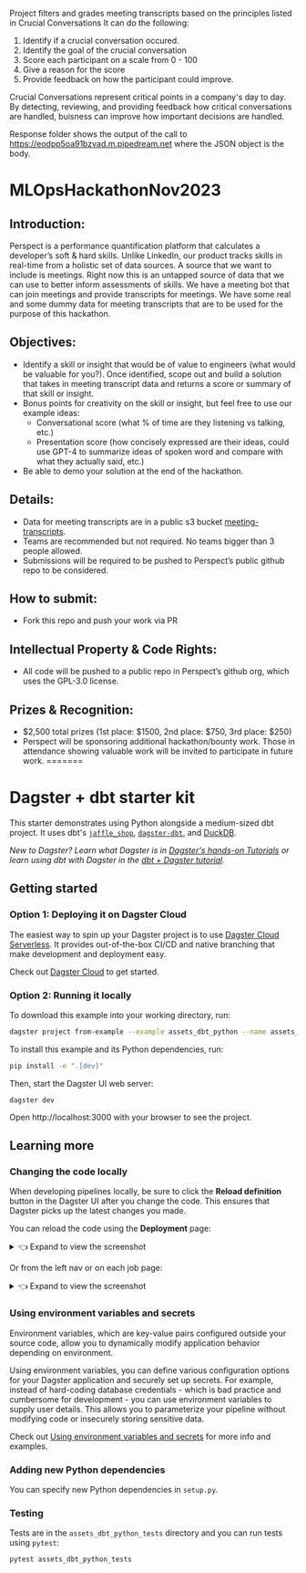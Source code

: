 Project filters and grades meeting transcripts based on the principles listed in Crucial Conversations
It can do the following: 
1. Identify if a crucial conversation occured.
2. Identify the goal of the crucial conversation
3. Score each participant on a scale from 0 - 100
4. Give a reason for the score
5. Provide feedback on how the participant could improve.

Crucial Conversations represent critical points in a company's day to day. By detecting, reviewing, and providing feedback how critical conversations are handled, buisness can 
improve how important decisions are handled.

Response folder shows the output of the call to https://eodpp5oa91bzvad.m.pipedream.net where the JSON object is the body.

# MLOpsHackathonNov2023
## Introduction:
Perspect is a performance quantification platform that calculates a developer’s soft & hard skills. Unlike LinkedIn, our product tracks skills in real-time from a holistic set of data sources.
A source that we want to include is meetings. Right now this is an untapped source of data that we can use to better inform assessments of skills. We have a meeting bot that can join meetings and provide transcripts for meetings.
We have some real and some dummy data for meeting transcripts that are to be used for the purpose of this hackathon.

## Objectives:
* Identify a skill or insight that would be of value to engineers (what would be valuable for you?). Once identified, scope out and build a solution that takes in meeting transcript data and returns a score or summary of that skill or insight.
* Bonus points for creativity on the skill or insight, but feel free to use our example ideas:
  * Conversational score (what % of time are they listening vs talking, etc.)
  * Presentation score (how concisely expressed are their ideas, could use GPT-4 to summarize ideas of spoken word and compare with what they actually said, etc.)
* Be able to demo your solution at the end of the hackathon.

## Details:
* Data for meeting transcripts are in a public s3 bucket [meeting-transcripts](https://ml-hackathon-2023.s3.us-west-2.amazonaws.com/data/meeting-transcripts.zip).
* Teams are recommended but not required. No teams bigger than 3 people allowed.
* Submissions will be required to be pushed to Perspect’s public github repo to be considered.

## How to submit:
* Fork this repo and push your work via PR

## Intellectual Property & Code Rights:
* All code will be pushed to a public repo in Perspect’s github org, which uses the GPL-3.0 license.

## Prizes & Recognition:
* $2,500 total prizes (1st place: $1500, 2nd place: $750, 3rd place: $250)
* Perspect will be sponsoring additional hackathon/bounty work. Those in attendance showing valuable work will be invited to participate in future work.
=======
# Dagster + dbt starter kit

This starter demonstrates using Python alongside a medium-sized dbt project. It uses dbt's [`jaffle_shop`](https://github.com/dbt-labs/jaffle_shop), [`dagster-dbt`](https://docs.dagster.io/_apidocs/libraries/dagster-dbt), and [DuckDB](https://duckdb.org/).

*New to Dagster? Learn what Dagster is in [Dagster's hands-on Tutorials](https://docs.dagster.io/tutorial) or learn using dbt with Dagster in the [dbt + Dagster tutorial](https://docs.dagster.io/integrations/dbt/using-dbt-with-dagster).*

## Getting started

### Option 1: Deploying it on Dagster Cloud

The easiest way to spin up your Dagster project is to use [Dagster Cloud Serverless](https://docs.dagster.io/dagster-cloud/deployment/serverless). It provides out-of-the-box CI/CD and native branching that make development and deployment easy.

Check out [Dagster Cloud](https://dagster.io/cloud) to get started.

### Option 2: Running it locally

To download this example into your working directory, run:

```bash
dagster project from-example --example assets_dbt_python --name assets_dbt_python
```

To install this example and its Python dependencies, run:

```bash
pip install -e ".[dev]"
```

Then, start the Dagster UI web server:

```
dagster dev
```

Open http://localhost:3000 with your browser to see the project.


## Learning more

### Changing the code locally

When developing pipelines locally, be sure to click the **Reload definition** button in the Dagster UI after you change the code. This ensures that Dagster picks up the latest changes you made.

You can reload the code using the **Deployment** page:
<details><summary>👈 Expand to view the screenshot</summary>

<p align="center">
    <img height="500" src="https://raw.githubusercontent.com/dagster-io/dagster/master/docs/next/public/images/quickstarts/basic/more-reload-code.png" />
</p>

</details>

Or from the left nav or on each job page:
<details><summary>👈 Expand to view the screenshot</summary>

<p align="center">
    <img height="500" src="https://raw.githubusercontent.com/dagster-io/dagster/master/docs/next/public/images/quickstarts/basic/more-reload-left-nav.png" />
</p>

</details>

### Using environment variables and secrets

Environment variables, which are key-value pairs configured outside your source code, allow you to dynamically modify application behavior depending on environment.

Using environment variables, you can define various configuration options for your Dagster application and securely set up secrets. For example, instead of hard-coding database credentials - which is bad practice and cumbersome for development - you can use environment variables to supply user details. This allows you to parameterize your pipeline without modifying code or insecurely storing sensitive data.

Check out [Using environment variables and secrets](https://docs.dagster.io/guides/dagster/using-environment-variables-and-secrets) for more info and examples.

### Adding new Python dependencies

You can specify new Python dependencies in `setup.py`.

### Testing

Tests are in the `assets_dbt_python_tests` directory and you can run tests using `pytest`:

```bash
pytest assets_dbt_python_tests
```
